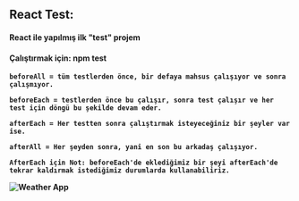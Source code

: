 ## <b> React Test:
 
 #### React ile yapılmış ilk "test" projem
 
 #### Çalıştırmak için: npm test
 
```
beforeAll = tüm testlerden önce, bir defaya mahsus çalışıyor ve sonra çalışmıyor.

beforeEach = testlerden önce bu çalışır, sonra test çalışır ve her test için döngü bu şekilde devam eder.

afterEach = Her testten sonra çalıştırmak isteyeceğiniz bir şeyler var ise.

afterAll = Her şeyden sonra, yani en son bu arkadaş çalışıyor.

AfterEach için Not: beforeEach'de eklediğimiz bir şeyi afterEach'de tekrar kaldırmak istediğimiz durumlarda kullanabiliriz.

```
  
![Weather App](https://i.hizliresim.com/l92lin5.gif)
  
